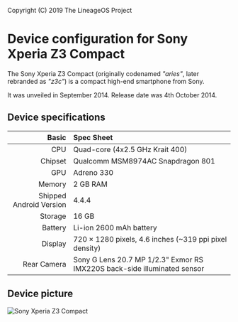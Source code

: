 Copyright (C) 2019 The LineageOS Project

Device configuration for Sony Xperia Z3 Compact
=========================================

The Sony Xperia Z3 Compact (originally codenamed _"aries"_, later rebranded as _"z3c"_) is a compact high-end smartphone from Sony.

It was unveiled in September 2014. Release date was 4th October 2014.

## Device specifications

Basic   | Spec Sheet
-------:|:-------------------------
CPU     | Quad-core (4x2.5 GHz Krait 400)
Chipset | Qualcomm MSM8974AC Snapdragon 801
GPU     | Adreno 330
Memory  | 2 GB RAM
Shipped Android Version | 4.4.4
Storage | 16 GB
Battery | Li-ion 2600 mAh battery
Display | 720 × 1280 pixels, 4.6 inches (~319 ppi pixel density)
Rear Camera  | Sony G Lens 20.7 MP 1/2.3" Exmor RS IMX220S back-side illuminated sensor


## Device picture

![Sony Xperia Z3 Compact](https://cdn.support.sonymobile.com/pi/xperiaz3compact.png "Sony Xperia Z3 Compact in Ocean Green")

